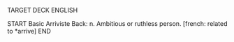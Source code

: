TARGET DECK
ENGLISH

START
Basic
Arriviste
Back: n. Ambitious or ruthless person. [french: related to *arrive]
END
